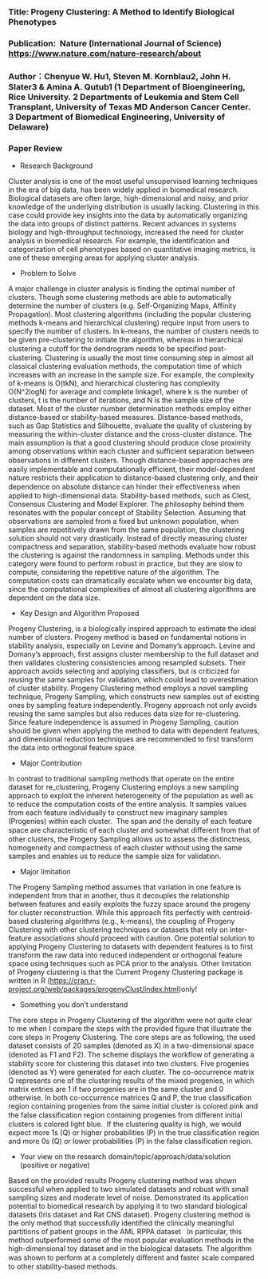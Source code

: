 
### Title: Progeny Clustering: A Method to Identify Biological Phenotypes
### Publication:  Nature (International Journal of Science)     https://www.nature.com/nature-research/about


### Author：Chenyue W. Hu1, Steven M. Kornblau2, John H. Slater3 & Amina A. Qutub1 (1 Department of Bioengineering, Rice University. 2 Departments of Leukemia and Stem Cell Transplant, University of Texas MD Anderson Cancer Center.  3 Department of Biomedical Engineering, University of Delaware)

 
  
### Paper Review

- Research Background


Cluster analysis is one of the most useful unsupervised learning techniques in the era of big data, has been widely applied in biomedical research.  Biological datasets are often large, high-dimensional and noisy, and prior knowledge of the underlying distribution is usually lacking. Clustering in this case could provide key insights into the data by automatically organizing the data into groups of distinct patterns. Recent advances in systems biology and high-throughput technology, increased the need for cluster analysis in biomedical research. For example, the identification and categorization of cell phenotypes based on quantitative imaging metrics, is one of these emerging areas for applying cluster analysis.



- Problem to Solve


A major challenge in cluster analysis is finding the optimal number of clusters. Though some clustering methods are able to automatically determine the number of clusters (e.g. Self-Organizing Maps, Affinity Propagation). Most clustering algorithms (including the popular clustering methods k-means and hierarchical clustering) require input from users to specify the number of clusters. In k-means, the number of clusters needs to be given pre-clustering to initiate the algorithm, whereas in hierarchical clustering a cutoﬀ for the dendrogram needs to be specified post-clustering. Clustering is usually the most time consuming step in almost all classical clustering evaluation methods, the computation time of which increases with an increase in the sample size. For example, the complexity of k-means is O(tkN), and hierarchical clustering has complexity O(N^2logN) for average and complete linkage1, where k is the number of clusters, t is the number of iterations, and N is the sample size of the dataset. Most of the cluster number determination methods employ either distance-based or stability-based measures. Distance-based methods, such as Gap Statistics and Silhouette, evaluate the quality of clustering by measuring the within-cluster distance and the cross-cluster distance. The main assumption is that a good clustering should produce close proximity among observations within each cluster and sufficient separation between observations in diﬀerent clusters. Though distance-based approaches are easily implementable and computationally efficient, their model-dependent nature restricts their application to distance-based clustering only, and their dependence on absolute distance can hinder their eﬀectiveness when applied to high-dimensional data. Stability-based methods, such as Clest, Consensus Clustering and Model Explorer. The philosophy behind them resonates with the popular concept of Stability Selection. Assuming that observations are sampled from a fixed but unknown population, when samples are repetitively drawn from the same population, the clustering solution should not vary drastically. Instead of directly measuring cluster compactness and separation, stability-based methods evaluate how robust the clustering is against the randomness in sampling. Methods under this category were found to perform robust in practice, but they are slow to compute, considering the repetitive nature of the algorithm. The computation costs can dramatically escalate when we encounter big data, since the computational complexities of almost all clustering algorithms are dependent on the data size.



- Key Design and Algorithm Proposed


Progeny Clustering, is a biologically inspired approach to estimate the ideal number of clusters. Progeny method is based on fundamental notions in stability analysis, especially on Levine and Domany’s approach. Levine and Domany’s approach, first assigns cluster membership to the full dataset and then validates clustering consistencies among resampled subsets. Their approach avoids selecting and applying classifiers, but is criticized for reusing the same samples for validation, which could lead to overestimation of cluster stability. Progeny Clustering method employs a novel sampling technique, Progeny Sampling, which constructs new samples out of existing ones by sampling feature independently. Progeny approach not only avoids reusing the same samples but also reduces data size for re-clustering.  Since feature independence is assumed in Progeny Sampling, caution should be given when applying the method to data with dependent features, and dimensional reduction techniques are recommended to first transform the data into orthogonal feature space. 



- Major Contribution


In contrast to traditional sampling methods that operate on the entire dataset for re_clustering, Progeny Clustering employs a new sampling approach to exploit the inherent heterogeneity of the population as well as to reduce the computation costs of the entire analysis. It samples values from each feature individually to construct new imaginary samples (Progenies) within each cluster.  The span and the density of each feature space are characteristic of each cluster and somewhat diﬀerent from that of other clusters, the Progeny Sampling allows us to assess the distinctness, homogeneity and compactness of each cluster without using the same samples and enables us to reduce the sample size for validation.

  
- Major limitation


The Progeny Sampling method assumes that variation in one feature is independent from that in another, thus it decouples the relationship between features and easily exploits the fuzzy space around the progeny for cluster reconstruction. While this approach fits perfectly with centroid-based clustering algorithms (e.g., k-means), the coupling of Progeny Clustering with other clustering techniques or datasets that rely on inter-feature associations should proceed with caution. One potential solution to applying Progeny Clustering to datasets with dependent features is to first transform the raw data into reduced independent or orthogonal feature space using techniques such as PCA prior to the analysis.
       Other limitation of Progeny clustering is that the Current Progeny Clustering package is written in R (https://cran.r-project.org/web/packages/progenyClust/index.html)only!



- Something you don’t understand

The core steps in Progeny Clustering of the algorithm were not quite clear to me when I compare the steps with the provided figure that illustrate the core steps in Progeny Clustering. The core steps are as following, the used dataset consists of 20 samples (denoted as X) in a two-dimensional space (denoted as F1 and F2). The scheme displays the workﬂow of generating a stability score for clustering this dataset into two clusters. Five progenies (denoted as Y) were generated for each cluster. The co-occurrence matrix Q represents one of the clustering results of the mixed progenies, in which matrix entries are 1 if two progenies are in the same cluster and 0 otherwise. In both co-occurrence matrices Q and P, the true classification region containing progenies from the same initial cluster is colored pink and the false classification region containing progenies from diﬀerent initial clusters is colored light blue.  If the clustering quality is high, we would expect more 1s (Q) or higher probabilities (P) in the true classification region and more 0s (Q) or lower probabilities (P) in the false classification region.  



- Your view on the research domain/topic/approach/data/solution  (positive or negative)


Based on the provided results Progeny clustering method was shown successful when applied to two simulated datasets and robust with small sampling sizes and moderate level of noise. Demonstrated its application potential to biomedical research by applying it to two standard biological datasets (Iris dataset and Rat CNS dataset). Progeny clustering method is the only method that successfully identified the clinically meaningful partitions of patient groups in the AML RPPA dataset  
In particular, this method outperformed some of the most popular evaluation methods in the high-dimensional toy dataset and in the biological datasets. The algorithm was shown to perform at a completely diﬀerent and faster scale compared to other stability-based methods.




